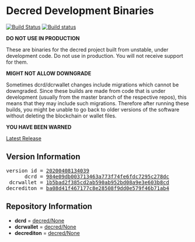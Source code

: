 
# Decred Development Binaries

[![Build Status](https://travis-ci.org/matheusd/decred-weekly-builds.svg?branch=v20200408134039)](https://travis-ci.org/matheusd/decred-weekly-builds) [![Build status](https://ci.appveyor.com/api/projects/status/hncgrnv0xuqb6s3c/branch/master?svg=true)](https://ci.appveyor.com/project/matheusd/decred-weekly-builds/branch/master)


**DO NOT USE IN PRODUCTION**

These are binaries for the decred project built from unstable, under development
code. Do not use in production. You will not receive support for them.

**MIGHT NOT ALLOW DOWNGRADE**

Sometimes dcrd/dcrwallet changes include migrations which cannot be downgraded.
Since these builds are made from code that is under development (usually from
the master branch of the respective repos), this means that they may include such
migrations. Therefore after running these builds, you might be unable to go back
to older versions of the software without deleting the blockchain or wallet
files.

**YOU HAVE BEEN WARNED**

[Latest Release](https://github.com/matheusd/decred-weekly-builds/releases/latest)

## Version Information

<pre>
version id = <a href="https://github.com/matheusd/decred-weekly-builds/releases/tag/v20200408134039">20200408134039</a>
      dcrd = <a href="https://github.com/decred/dcrd/commits/984e09db003713463a773f74fe6fdc7295c278dc">984e09db003713463a773f74fe6fdc7295c278dc</a>
 dcrwallet = <a href="https://github.com/decred/dcrwallet/commits/1b5bad2f385cd2ab590ab952bd08a9e3e603b8cd">1b5bad2f385cd2ab590ab952bd08a9e3e603b8cd</a>
decrediton = <a href="https://github.com/decred/decrediton/commits/ba08d41f467177c8e28508f9dd0e579f46b71ab4">ba08d41f467177c8e28508f9dd0e579f46b71ab4</a>
</pre>

## Repository Information

- **dcrd** = [decred/None](https://github.com/decred/dcrd)
- **dcrwallet** = [decred/None](https://github.com/decred/dcrwallet)
- **decrediton** = [decred/None](https://github.com/decred/decrediton)


